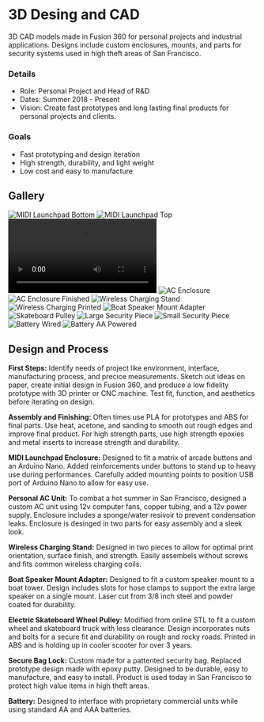 # 3D Desing and CAD
3D CAD models made in Fusion 360 for personal projects and industrial applications. Designs include custom enclosures, mounts, and parts for security systems used in high theft areas of San Francisco.

### Details
- Role: Personal Project and Head of R&D
- Dates: Summer 2018 - Present
- Vision: Create fast prototypes and long lasting final products for personal projects and clients.

### Goals
- Fast prototyping and design iteration
- High strength, durability, and light weight 
- Low cost and easy to manufacture

## Gallery
<div class="scroll-container">
    <img title="MIDI Launchpad Bottom" src="/assets/img/projects/3d_design/cad6.jpg">
    <img title="MIDI Launchpad Top" src="/assets/img/projects/3d_design/cad7.jpg">
    <video controls title="MIDI Launchpad Finished">  <source src="/assets/img/projects/3d_design/cad8.MP4"> </video>
    <img title="AC Enclosure" src="/assets/img/projects/3d_design/cad10.jpg">
    <img title="AC Enclosure Finished" src="/assets/img/projects/3d_design/cad11.jpg">
    <img title="Wireless Charging Stand" src="/assets/img/projects/3d_design/cad4.jpg">
    <img title="Wireless Charging Printed" src="/assets/img/projects/3d_design/cad5.jpg">
    <img title="Boat Speaker Mount Adapter" src="/assets/img/projects/3d_design/cad3.jpg">
    <img title="Skateboard Pulley" src="/assets/img/projects/3d_design/cad9.jpg">
    <img title="Large Security Piece" src="/assets/img/projects/3d_design/cad1.jpg">
    <img title="Small Security Piece" src="/assets/img/projects/3d_design/cad2.jpg">
    <img title="Battery Wired" src="/assets/img/projects/3d_design/cad12.jpg">
    <img title="Battery AA Powered" src="/assets/img/projects/3d_design/cad13.jpg">
</div>

## Design and Process
**First Steps:** Identify needs of project like environment, interface, manufacturing process, and precice measurements. Sketch out ideas on paper, create initial design in Fusion 360, and produce a low fidelity prototype with 3D printer or CNC machine. Test fit, function, and aesthetics before iterating on design. 

**Assembly and Finishing:** Often times use PLA for prototypes and ABS for final parts. Use heat, acetone, and sanding to smooth out rough edges and improve final product. For high strength parts, use high strength epoxies and metal inserts to increase strength and durability.

**MIDI Launchpad Enclosure:** Designed to fit a matrix of arcade buttons and an Arduino Nano. Added reinforcements under buttons to stand up to heavy use during performances. Carefully added mounting points to position USB port of Arduino Nano to allow for easy use.

**Personal AC Unit:** To combat a hot summer in San Francisco, designed a custom AC unit using 12v computer fans, copper tubing, and a 12v power supply. Enclosure includes a sponge/water resivoir to prevent condensation leaks. Enclosure is desinged in two parts for easy assembly and a sleek look.

**Wireless Charging Stand:** Designed in two pieces to allow for optimal print orientation, surface finish, and strength. Easily assembels without screws and fits common wireless charging coils.

**Boat Speaker Mount Adapter:** Designed to fit a custom speaker mount to a boat tower. Design includes slots for hose clamps to support the extra large speaker on a single mount. Laser cut from 3/8 inch steel and powder coated for durability.

**Electric Skateboard Wheel Pulley:** Modified from online STL to fit a custom wheel and skateboard truck with less clearance. Design incorporates nuts and bolts for a secure fit and durability on rough and rocky roads. Printed in ABS and is holding up in cooler scooter for over 3 years.

**Secure Bag Lock:** Custom made for a pattented security bag. Replaced prototype design made with epoxy putty. Designed to be durable, easy to manufacture, and easy to install. Product is used today in San Francisco to protect high value items in high theft areas.

**Battery:** Designed to interface with proprietary commercial units while using standard AA and AAA batteries. 

